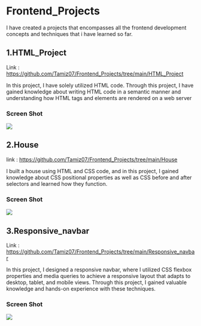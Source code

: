 # Frontend_Projects

I have created a projects that encompasses all the frontend development concepts and techniques that i have learned so far.

## 1.HTML_Project
Link : https://github.com/Tamiz07/Frontend_Projects/tree/main/HTML_Project
<p>In this project, I have solely utilized HTML code. Through this project, I have gained knowledge about writing HTML code in a semantic manner and understanding how HTML tags and elements are rendered on a web server</p>
<h3>Screen Shot</h3>
<img src="https://github.com/Tamiz07/Frontend_Projects/assets/118349184/02cd4873-9ab1-4ec9-84b3-1c540fddd0e5">

## 2.House 
link : https://github.com/Tamiz07/Frontend_Projects/tree/main/House
<p>I built a house using HTML and CSS code, and in this project, I gained knowledge about CSS positional properties as well as CSS before and after selectors and learned how they function.</p>
<h3>Screen Shot</h3>
<img src="https://github.com/Tamiz07/Frontend_Projects/assets/118349184/7b3aba02-b2f3-43d1-8729-e1a834e00885">

## 3.Responsive_navbar
Link : https://github.com/Tamiz07/Frontend_Projects/tree/main/Responsive_navbar
<p>In this project, I designed a responsive navbar, where I utilized CSS flexbox properties and media queries to achieve a responsive layout that adapts to desktop, tablet, and mobile views. Through this project, I gained valuable knowledge and hands-on experience with these techniques.</p>
<h3>Screen Shot</h3>
<img src="https://github.com/Tamiz07/Frontend_Projects/assets/118349184/9f71d927-c309-4421-87f0-975ecbd0cb6d">

